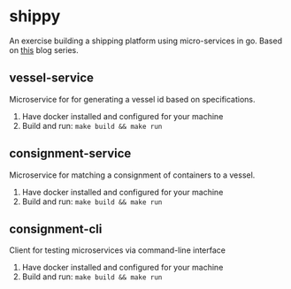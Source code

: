 # shippy
An exercise building a shipping platform using micro-services in go. Based on [this](https://ewanvalentine.io/microservices-in-golang-part-1/) blog series.

## vessel-service
Microservice for for generating a vessel id based on specifications.
1. Have docker installed and configured for your machine
2. Build and run: `make build && make run`

## consignment-service
Microservice for matching a consignment of containers to a vessel.
1. Have docker installed and configured for your machine
2. Build and run: `make build && make run`

## consignment-cli
Client for testing microservices via command-line interface
1. Have docker installed and configured for your machine
2. Build and run: `make build && make run`
